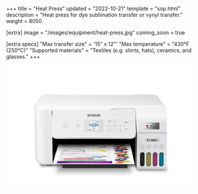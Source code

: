 +++
title = "Heat Press"
updated = "2022-10-21"
template = "sop.html"
description = "Heat press for dye sublimation transfer or vynyl transfer."
weight = 8050

[extra]
image = "/images/equipment/heat-press.jpg"
coming_soon = true

[extra.specs]
"Max transfer size" = '15" x 12"'
"Max temperature" = "430°F (250°C)"
"Supported materials" = "Textiles (e.g. shirts, hats), ceramics, and glasses."
+++

![](/images/equipment/epson-et-2803.jpg)

